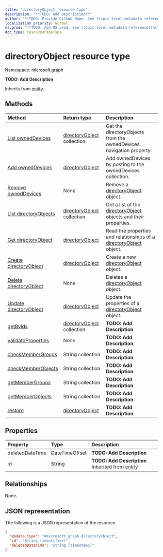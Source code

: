 ```yaml
---
title: "directoryObject resource type"
description: "**TODO: Add Description**"
author: "**TODO: Provide Github Name. See [topic-level metadata reference](https://msgo.azurewebsites.net/add/document/guidelines/metadata.html#topic-level-metadata)**"
localization_priority: Normal
ms.prod: "**TODO: Add MS prod. See [topic-level metadata reference](https://msgo.azurewebsites.net/add/document/guidelines/metadata.html#topic-level-metadata)**"
doc_type: resourcePageType
---
```


# directoryObject resource type


Namespace: microsoft.graph

**TODO: Add Description**


Inherits from [entity](../resources/entity.md).

## Methods
|Method|Return type|Description|
|:---|:---|:---|
|[List ownedDevices](../api/user-list-owneddevices.md)|[directoryObject](../resources/directoryobject.md) collection|Get the directoryObjects from the ownedDevices navigation property.|
|[Add ownedDevices](../api/user-post-owneddevices.md)|[directoryObject](../resources/directoryobject.md)|Add ownedDevices by posting to the ownedDevices collection.|
|[Remove ownedDevices](../api/user-delete-owneddevices.md)|None|Remove a [directoryObject](../resources/directoryobject.md) object.|
|[List directoryObjects](../api/directoryobject-list.md)|[directoryObject](../resources/directoryobject.md) collection|Get a list of the [directoryObject](../resources/directoryobject.md) objects and their properties.|
|[Get directoryObject](../api/directoryobject-get.md)|[directoryObject](../resources/directoryobject.md)|Read the properties and relationships of a [directoryObject](../resources/directoryobject.md) object.|
|[Create directoryObject](../api/directoryobject-post-directoryobjects.md)|[directoryObject](../resources/directoryobject.md)|Create a new [directoryObject](../resources/directoryobject.md) object.|
|[Delete directoryObject](../api/directoryobject-delete.md)|None|Deletes a [directoryObject](../resources/directoryobject.md) object.|
|[Update directoryObject](../api/directoryobject-update.md)|[directoryObject](../resources/directoryobject.md)|Update the properties of a [directoryObject](../resources/directoryobject.md) object.|
|[getByIds](../api/directoryobject-getbyids.md)|[directoryObject](../resources/directoryobject.md) collection|**TODO: Add Description**|
|[validateProperties](../api/directoryobject-validateproperties.md)|None|**TODO: Add Description**|
|[checkMemberGroups](../api/directoryobject-checkmembergroups.md)|String collection|**TODO: Add Description**|
|[checkMemberObjects](../api/directoryobject-checkmemberobjects.md)|String collection|**TODO: Add Description**|
|[getMemberGroups](../api/directoryobject-getmembergroups.md)|String collection|**TODO: Add Description**|
|[getMemberObjects](../api/directoryobject-getmemberobjects.md)|String collection|**TODO: Add Description**|
|[restore](../api/directoryobject-restore.md)|[directoryObject](../resources/directoryobject.md)|**TODO: Add Description**|

## Properties
|Property|Type|Description|
|:---|:---|:---|
|deletedDateTime|DateTimeOffset|**TODO: Add Description**|
|id|String|**TODO: Add Description** Inherited from [entity](../resources/entity.md)|

## Relationships
None.

## JSON representation
The following is a JSON representation of the resource.
<!-- {
  "blockType": "resource",
  "keyProperty": "id",
  "@odata.type": "microsoft.graph.directoryObject",
  "baseType": "microsoft.graph.entity",
  "openType": true
}
-->
``` json
{
  "@odata.type": "#microsoft.graph.directoryObject",
  "id": "String (identifier)",
  "deletedDateTime": "String (timestamp)"
}
```

